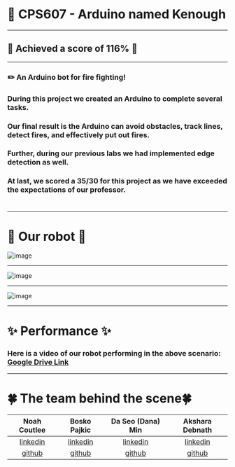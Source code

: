 # 🤖 CPS607 - Arduino named Kenough

** **
## 💎 Achieved a score of 116% 💎
** **

### ✏️ An Arduino bot for fire fighting!
### During this project we created an Arduino to complete several tasks.
### Our final result is the Arduino can avoid obstacles, track lines, detect fires, and effectively put out fires.
### Further, during our previous labs we had implemented edge detection as well.
### At last, we scored a 35/30 for this project as we have exceeded the expectations of our professor.
# 
** **
# 🦭 Our robot 🦭

![image](https://cdn.discordapp.com/attachments/1181311214039601194/1186445409606979615/IMG_20231216_131614259.jpg?ex=65934664&is=6580d164&hm=85cc0e6e2a46688610623a5406e81c5183dfbc9e1606b531bbffa0f35c53aca9&)

** **

![image](https://cdn.discordapp.com/attachments/1181311214039601194/1186445113572995144/IMG_20231216_134642192.jpg?ex=6593461e&is=6580d11e&hm=d54ec8a0209cceb836dfe40b5267f2209a79362d2efab2c5f763018ccb720f7d&)

** **

![image](https://cdn.discordapp.com/attachments/1181311214039601194/1186445464699158566/IMG_20231216_131416487.jpg?ex=65934671&is=6580d171&hm=c248217e3d349fab8a7dec26b31cd1f323abec34ef288fc03685d17cd9a537d1&)

** **
# ✨ Performance ✨
### Here is a video of our robot performing in the above scenario: [Google Drive Link]([https://drive.google.com/drive/folders/1lGaGBdBYXP2kzo0Vv3znpSvrDLzda0-u](https://drive.google.com/file/d/1kvTHY89PFMyq42XW5R-wvmm7NbGyok4y/view?usp=sharing))
** **
# 🍀 The team behind the scene🍀


| Noah Coutlee | Bosko Pajkic | Da Seo (Dana) Min | Akshara Debnath |
| :-------------------------: | :------------------: | :-------------------: | :------------------------: |
|   [linkedin](https://www.linkedin.com/in/noah-coutlee/)   | [linkedin](https://www.linkedin.com/in/bosko-pajkic/) | [linkedin](https://www.linkedin.com/in/da-seo-min/) | [linkedin](https://www.linkedin.com/in/akshara-debnath/) |
| [github](https://github.com/noahcoutlee) | [github](https://github.com/bpajkic) | [github](https://github.com/danam322) | [github](https://github.com/akshxrx) |
